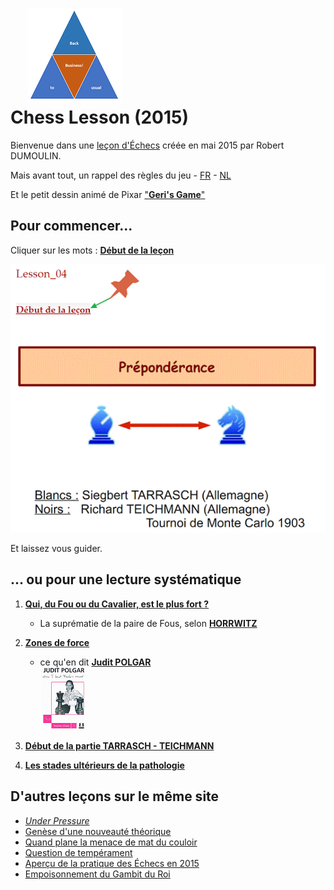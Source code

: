 <link rel="stylesheet" href="foghorn2.css">
<link rel="stylesheet" href="Ulysses.css">
<link rel="stylesheet" href="S2.css">

# &nbsp;&nbsp;&nbsp; ![](b2ub.png)<br>Chess Lesson (2015)

Bienvenue dans une [leçon d'&Eacute;checs](https://sites.google.com/site/rdchessfra/lesson_04) créée en mai 2015 par Robert DUMOULIN.

Mais avant tout, un rappel des règles du jeu - [FR](https://fr.wikipedia.org/wiki/R%C3%A8gles_du_jeu_d%27%C3%A9checs) - [NL](https://nl.wikipedia.org/wiki/Schaken#Spelregels)

Et le petit dessin animé de Pixar ["**Geri's Game**"](https://www.youtube.com/watch?v=9IYRC7g2ICg)

## Pour commencer...

Cliquer sur les mots : [**Début de la leçon**](https://sites.google.com/site/rdchessfra/lesson_04/lesson_04_01)

![](Debut_lecon.png)

Et laissez vous guider.

## ... ou pour une lecture systématique

1. [**Qui, du Fou ou du Cavalier, est le plus fort ?**](https://sites.google.com/site/rdchessfra/lesson_04/lesson_04_01)

    * La suprématie de la paire de Fous, selon [**HORRWITZ**](https://sites.google.com/site/rdchessfra/lesson_04/lesson_04_01/horrwitz)

2. [**Zones de force**](https://sites.google.com/site/rdchessfra/lesson_04/lesson_04_02)

    * ce qu'en dit [**Judit POLGAR**](https://sites.google.com/site/rdchessfra/lesson_04/lesson_04_02/page104)<br>![](JPolgar.png)

3. [**Début de la partie TARRASCH - TEICHMANN**](https://sites.google.com/site/rdchessfra/lesson_04/lesson_04_03)

4. [**Les stades ultérieurs de la pathologie**](https://sites.google.com/site/rdchessfra/lesson_04/lesson_04_04)

## D'autres leçons sur le même site

* [*Under Pressure*](https://sites.google.com/site/rdchessfra/lesson_01)
* [Genèse d'une nouveauté théorique](https://sites.google.com/site/rdchessfra/lesson_02)
* [Quand plane la menace de mat du couloir](https://sites.google.com/site/rdchessfra/lesson_03)
* [Question de tempérament](https://sites.google.com/site/rdchessfra/lesson_05)
* [Aperçu de la pratique des Échecs en 2015](https://sites.google.com/site/rdchessfra/home/analyses/Lesson_06)
* [Empoisonnement du Gambit du Roi](https://sites.google.com/site/rdchessfra/lesson_07/lesson_07_1)

